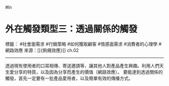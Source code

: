 #ln 
# 外在觸發類型三：透過關係的觸發
標籤： #社會面需求 #行銷策略 #如何獲取顧客 #情感面需求 #消費者的心理學 #網路效應
來源：[[《鉤癮效應》]] ch.02

---

透過現有使用者的口耳相傳、寄送邀請等，讓其他人對產品產生興趣。利用人們天生愛分享的特質，以及因為分享而產生的價值（網路效應）。
要能達到透過關係的觸發，首先一定要有一批產品愛用者，以及簡單有效的傳播方式。